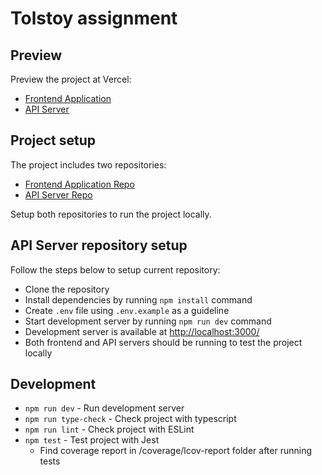 # Tolstoy assignment

## Preview

Preview the project at Vercel:

- [Frontend Application](https://assignment-tolstoy-app.vercel.app/)
- [API Server](https://assignment-tolstoy-api.vercel.app/health)

## Project setup

The project includes two repositories:

- [Frontend Application Repo](https://github.com/iliubinskii/assignment-tolstoy-app)
- [API Server Repo](https://github.com/iliubinskii/assignment-tolstoy-api)

Setup both repositories to run the project locally.

## API Server repository setup

Follow the steps below to setup current repository:

- Clone the repository
- Install dependencies by running `npm install` command
- Create `.env` file using `.env.example` as a guideline
- Start development server by running `npm run dev` command
- Development server is available at [http://localhost:3000/](http://localhost:3000/health)
- Both frontend and API servers should be running to test the project locally

## Development

- `npm run dev` - Run development server
- `npm run type-check` - Check project with typescript
- `npm run lint` - Check project with ESLint
- `npm test` - Test project with Jest
  - Find coverage report in /coverage/lcov-report folder after running tests
